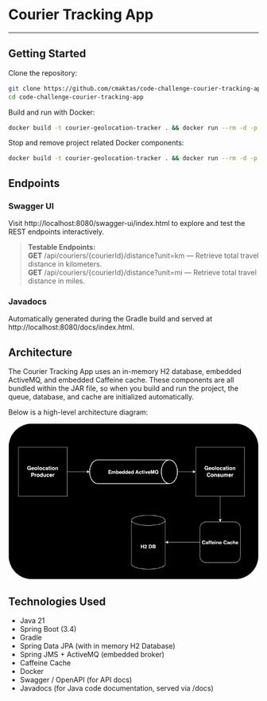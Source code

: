 # Courier Tracking App

---
## Getting Started
Clone the repository:
```bash
git clone https://github.com/cmaktas/code-challenge-courier-tracking-app.git
cd code-challenge-courier-tracking-app
```
Build and run with Docker:
```bash
docker build -t courier-geolocation-tracker . && docker run --rm -d -p 8080:8080 --name courier-app courier-geolocation-tracker
```
Stop and remove project related Docker components:
```bash
docker build -t courier-geolocation-tracker . && docker run --rm -d -p 8080:8080 --name courier-app courier-geolocation-tracker
```

## Endpoints
### Swagger UI
Visit http://localhost:8080/swagger-ui/index.html to explore and test the REST endpoints interactively.  

>**Testable Endpoints:**  
**GET** /api/couriers/{courierId}/distance?unit=km — Retrieve total travel distance in kilometers.  
**GET** /api/couriers/{courierId}/distance?unit=mi — Retrieve total travel distance in miles.

### Javadocs 
Automatically generated during the Gradle build and served at http://localhost:8080/docs/index.html.

## Architecture
The Courier Tracking App uses an in-memory H2 database, embedded ActiveMQ, and embedded Caffeine cache. These components are all bundled within the JAR file, so when you build and run the project, the queue, database, and cache are initialized automatically.

Below is a high-level architecture diagram:

![Courier System Architecture](src/main/resources/static/diagram/courier_app_arch.png)


## Technologies Used
- Java 21
- Spring Boot (3.4)
- Gradle
- Spring Data JPA (with in memory H2 Database)
- Spring JMS + ActiveMQ (embedded broker)
- Caffeine Cache
- Docker
- Swagger / OpenAPI (for API docs)
- Javadocs (for Java code documentation, served via /docs)

